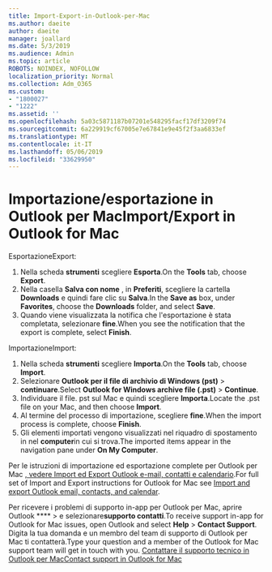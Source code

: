 ```yaml
---
title: Import-Export-in-Outlook-per-Mac
ms.author: daeite
author: daeite
manager: joallard
ms.date: 5/3/2019
ms.audience: Admin
ms.topic: article
ROBOTS: NOINDEX, NOFOLLOW
localization_priority: Normal
ms.collection: Adm_O365
ms.custom:
- "1800027"
- "1222"
ms.assetid: ''
ms.openlocfilehash: 5a03c5871187b07201e548295facf17df3209f74
ms.sourcegitcommit: 6a229919cf67005e7e67841e9e45f2f3aa6833ef
ms.translationtype: MT
ms.contentlocale: it-IT
ms.lasthandoff: 05/06/2019
ms.locfileid: "33629950"
---
```

# <a name="importexport-in-outlook-for-mac"></a><span data-ttu-id="52bd1-102">Importazione/esportazione in Outlook per Mac</span><span class="sxs-lookup"><span data-stu-id="52bd1-102">Import/Export in Outlook for Mac</span></span> 

<span data-ttu-id="52bd1-103">Esportazione</span><span class="sxs-lookup"><span data-stu-id="52bd1-103">Export:</span></span>
1. <span data-ttu-id="52bd1-104">Nella scheda **strumenti** scegliere **Esporta**.</span><span class="sxs-lookup"><span data-stu-id="52bd1-104">On the **Tools** tab, choose **Export**.</span></span>
2. <span data-ttu-id="52bd1-105">Nella casella **Salva con nome** , in **Preferiti**, scegliere la cartella **Downloads** e quindi fare clic su **Salva**.</span><span class="sxs-lookup"><span data-stu-id="52bd1-105">In the **Save as** box, under **Favorites**, choose the **Downloads** folder, and select **Save**.</span></span>
3. <span data-ttu-id="52bd1-106">Quando viene visualizzata la notifica che l'esportazione è stata completata, selezionare **fine**.</span><span class="sxs-lookup"><span data-stu-id="52bd1-106">When you see the notification that the export is complete, select **Finish**.</span></span>

<span data-ttu-id="52bd1-107">Importazione</span><span class="sxs-lookup"><span data-stu-id="52bd1-107">Import:</span></span>
1. <span data-ttu-id="52bd1-108">Nella scheda **strumenti** scegliere **Importa**.</span><span class="sxs-lookup"><span data-stu-id="52bd1-108">On the **Tools** tab, choose **Import**.</span></span>
2. <span data-ttu-id="52bd1-109">Selezionare **Outlook per il file di archivio di Windows (pst)** > **continuare**.</span><span class="sxs-lookup"><span data-stu-id="52bd1-109">Select **Outlook for Windows archive file (.pst)** > **Continue**.</span></span>
3. <span data-ttu-id="52bd1-110">Individuare il file. pst sul Mac e quindi scegliere **Importa**.</span><span class="sxs-lookup"><span data-stu-id="52bd1-110">Locate the .pst file on your Mac, and then choose **Import**.</span></span>
4. <span data-ttu-id="52bd1-111">Al termine del processo di importazione, scegliere **fine**.</span><span class="sxs-lookup"><span data-stu-id="52bd1-111">When the import process is complete, choose **Finish**.</span></span>
5. <span data-ttu-id="52bd1-112">Gli elementi importati vengono visualizzati nel riquadro di spostamento in nel **computer**in cui si trova.</span><span class="sxs-lookup"><span data-stu-id="52bd1-112">The imported items appear in the navigation pane under **On My Computer**.</span></span>

<span data-ttu-id="52bd1-113">Per le istruzioni di importazione ed esportazione complete per Outlook per Mac [, vedere Import ed Export Outlook e-mail, contatti e calendario](https://support.office.com/article/92577192-3881-4502-b79d-c3bbada6c8ef#ID0EAACAAA=Mac).</span><span class="sxs-lookup"><span data-stu-id="52bd1-113">For full set of Import and Export instructions for Outlook for Mac see [Import and export Outlook email, contacts, and calendar](https://support.office.com/article/92577192-3881-4502-b79d-c3bbada6c8ef#ID0EAACAAA=Mac).</span></span> 

<span data-ttu-id="52bd1-114">Per ricevere i problemi di supporto in-app per Outlook per Mac, aprire Outlook \*\*\*\* > e selezionare**supporto contatti**.</span><span class="sxs-lookup"><span data-stu-id="52bd1-114">To receive support in-app for Outlook for Mac issues, open Outlook and select **Help** > **Contact Support**.</span></span> <span data-ttu-id="52bd1-115">Digita la tua domanda e un membro del team di supporto di Outlook per Mac ti contatterà.</span><span class="sxs-lookup"><span data-stu-id="52bd1-115">Type your question and a member of the Outlook for Mac support team will get in touch with you.</span></span> [<span data-ttu-id="52bd1-116">Contattare il supporto tecnico in Outlook per Mac</span><span class="sxs-lookup"><span data-stu-id="52bd1-116">Contact support in Outlook for Mac</span></span>](https://go.microsoft.com/fwlink/?linkid=2002400&clcid=0x409)